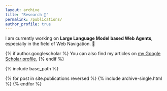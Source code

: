 ```yaml
---
layout: archive
title: "Research 🔬"
permalink: /publications/
author_profile: true
---
```


I am currently working on **Large Language Model based Web Agents**, especially in the field of Web Navigation. 🔭

{% if author.googlescholar %}
  You can also find my articles on <u><a href="{{author.googlescholar}}">my Google Scholar profile</a>.</u>
{% endif %}

{% include base_path %}

{% for post in site.publications reversed %}
  {% include archive-single.html %}
{% endfor %}